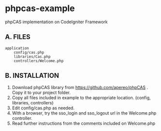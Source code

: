 # phpcas-example

phpCAS implementation on CodeIgniter Framework

## A. FILES
	
	application
		config/cas.php
		libraries/Cas.php
		controllers/Welcome.php
	
## B. INSTALLATION	
1. Download phpCAS library from https://github.com/apereo/phpCAS . Copy it to your project folder.
2. Copy all files included in example to the appropriate location. (config, libraries, controllers)
3. Edit config/cas.php as needed.
4. With a browser, try the sso_login and sso_logout url in the Welcome.php controller.
5. Read further instructions from the comments included on Welcome.php